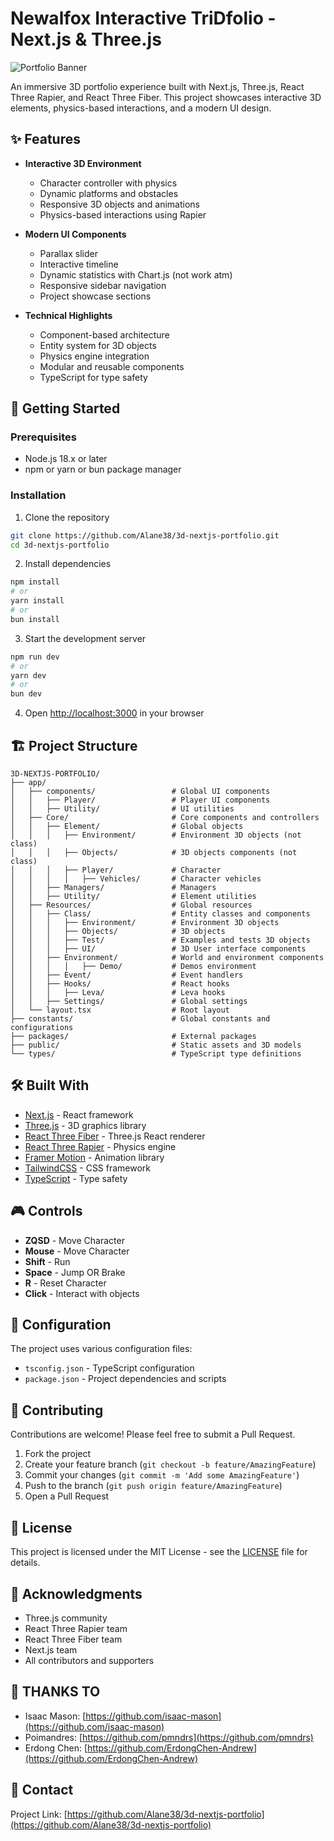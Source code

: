 # Newalfox Interactive TriDfolio - Next.js & Three.js

![Portfolio Banner](https://via.placeholder.com/1200x300)

An immersive 3D portfolio experience built with Next.js, Three.js, React Three Rapier, and React Three Fiber.
This project showcases interactive 3D elements, physics-based interactions, and a modern UI design.

## ✨ Features

- **Interactive 3D Environment**

  - Character controller with physics
  - Dynamic platforms and obstacles
  - Responsive 3D objects and animations
  - Physics-based interactions using Rapier

- **Modern UI Components**

  - Parallax slider
  - Interactive timeline
  - Dynamic statistics with Chart.js (not work atm)
  - Responsive sidebar navigation
  - Project showcase sections

- **Technical Highlights**
  - Component-based architecture
  - Entity system for 3D objects
  - Physics engine integration
  - Modular and reusable components
  - TypeScript for type safety

## 🚀 Getting Started

### Prerequisites

- Node.js 18.x or later
- npm or yarn or bun package manager

### Installation

1. Clone the repository

```bash
git clone https://github.com/Alane38/3d-nextjs-portfolio.git
cd 3d-nextjs-portfolio
```

2. Install dependencies

```bash
npm install
# or
yarn install
# or
bun install
```

3. Start the development server

```bash
npm run dev
# or
yarn dev
# or
bun dev
```

4. Open [http://localhost:3000](http://localhost:3000) in your browser

## 🏗️ Project Structure

```
3D-NEXTJS-PORTFOLIO/
├── app/
│   ├── components/                 # Global UI components
│   │   ├── Player/                 # Player UI components
│   │   ├── Utility/                # UI utilities
│   ├── Core/                       # Core components and controllers
│   │   ├── Element/                # Global objects
│   │   │   ├── Environment/        # Environment 3D objects (not class)
│   │   │   ├── Objects/            # 3D objects components (not class)
│   │   │   ├── Player/             # Character
│   │   │   │   ├── Vehicles/       # Character vehicles  
│   │   ├── Managers/               # Managers
│   │   ├── Utility/                # Element utilities
│   ├── Resources/                  # Global resources	
│   │   ├── Class/                  # Entity classes and components
│   │   │   ├── Environment/        # Environment 3D objects
│   │   │   ├── Objects/            # 3D objects
│   │   │   ├── Test/               # Examples and tests 3D objects
│   │   │   ├── UI/                 # 3D User interface components
│   │   ├── Environment/            # World and environment components
│   │   │   │   ├── Demo/           # Demos environment
│   │   ├── Event/                  # Event handlers
│   │   ├── Hooks/                  # React hooks
│   │   │   ├── Leva/               # Leva hooks
│   │   ├── Settings/               # Global settings 
│   └── layout.tsx                  # Root layout
├── constants/                      # Global constants and configurations
├── packages/                       # External packages
├── public/                         # Static assets and 3D models
└── types/                          # TypeScript type definitions
```

## 🛠️ Built With

- [Next.js](https://nextjs.org/) - React framework
- [Three.js](https://threejs.org/) - 3D graphics library
- [React Three Fiber](https://docs.pmnd.rs/react-three-fiber) - Three.js React renderer
- [React Three Rapier](https://github.com/pmndrs/react-three-rapier) - Physics engine
- [Framer Motion](https://www.framer.com/motion/) - Animation library
- [TailwindCSS](https://tailwindcss.com/) - CSS framework
- [TypeScript](https://www.typescriptlang.org/) - Type safety

## 🎮 Controls

- **ZQSD**  - Move Character
- **Mouse** - Move Character
- **Shift** - Run
- **Space** - Jump OR Brake
- **R**     - Reset Character
- **Click** - Interact with objects

## 🔧 Configuration

The project uses various configuration files:

- `tsconfig.json` - TypeScript configuration
- `package.json` - Project dependencies and scripts

## 🤝 Contributing

Contributions are welcome! Please feel free to submit a Pull Request.

1. Fork the project
2. Create your feature branch (`git checkout -b feature/AmazingFeature`)
3. Commit your changes (`git commit -m 'Add some AmazingFeature'`)
4. Push to the branch (`git push origin feature/AmazingFeature`)
5. Open a Pull Request

## 📝 License

This project is licensed under the MIT License - see the [LICENSE](LICENSE) file for details.

## 🙏 Acknowledgments

- Three.js community
- React Three Rapier team
- React Three Fiber team
- Next.js team
- All contributors and supporters

## 🌟 THANKS TO 

- Isaac Mason: [https://github.com/isaac-mason](https://github.com/isaac-mason)
- Poimandres: [https://github.com/pmndrs](https://github.com/pmndrs)
- Erdong Chen: [https://github.com/ErdongChen-Andrew](https://github.com/ErdongChen-Andrew)

## 📧 Contact

Project Link: [https://github.com/Alane38/3d-nextjs-portfolio](https://github.com/Alane38/3d-nextjs-portfolio)
